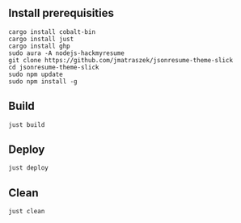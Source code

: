 ## Install prerequisities

```
cargo install cobalt-bin
cargo install just
cargo install ghp
sudo aura -A nodejs-hackmyresume
git clone https://github.com/jmatraszek/jsonresume-theme-slick
cd jsonresume-theme-slick
sudo npm update
sudo npm install -g
```

## Build

```
just build
```

## Deploy

```
just deploy
```

## Clean

```
just clean
```
